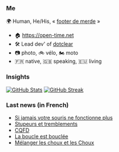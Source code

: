 ### Me

🌍 Human, He/His, « [footer de merde](https://open-time.net/post/2013/07/17/La-veritable-histoire-du-Footer-de-merde-) » 
* 🏠 https://open-time.net 
* 🛠️ Lead dev' of [dotclear](https://git.dotclear.org/dev/dotclear)
* 📷 photo, 🚲 vélo, 🏍️ moto 
* 🇫🇷 native, 🇬🇧 speaking, 🇪🇺 living

### Insights

[![GitHub Stats](https://github-readme-stats.vercel.app/api?username=franck-paul)](https://github.com/franck-paul)
[![GitHub Streak](https://github-readme-streak-stats.herokuapp.com?user=franck-paul)](https://git.io/streak-stats)

### Last news (in French)

<!-- BLOG-POST-LIST:START -->
- [Si jamais votre souris ne fonctionne plus](https://open-time.net/post/2023/03/08/Si-jamais-votre-souris-ne-fonctionne-plus)
- [Stupeurs et tremblements](https://open-time.net/post/2023/03/07/Stupeurs-et-tremblements)
- [CQFD](https://open-time.net/post/2023/03/06/CQFD)
- [La boucle est bouclée](https://open-time.net/post/2023/03/05/La-boucle-est-bouclee)
- [Mélanger les choux et les Choux](https://open-time.net/post/2023/03/04/Melanger-les-choux-et-les-Choux)
<!-- BLOG-POST-LIST:END -->

